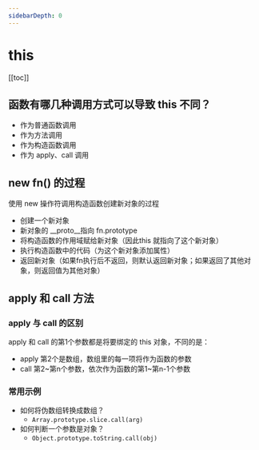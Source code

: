 ```yaml
---
sidebarDepth: 0
---
```


# this

[[toc]]

## 函数有哪几种调用方式可以导致 this 不同？

- 作为普通函数调用
- 作为方法调用
- 作为构造函数调用
- 作为 apply、call 调用

## new fn() 的过程

使用 new 操作符调用构造函数创建新对象的过程

- 创建一个新对象
- 新对象的 __proto__指向 fn.prototype
- 将构造函数的作用域赋给新对象（因此this 就指向了这个新对象）
- 执行构造函数中的代码（为这个新对象添加属性）
- 返回新对象（如果fn执行后不返回，则默认返回新对象；如果返回了其他对象，则返回值为其他对象）

## apply 和 call 方法

### apply 与 call 的区别

apply 和 call 的第1个参数都是将要绑定的 this 对象，不同的是：

- apply 第2个是数组，数组里的每一项将作为函数的参数
- call 第2~第n个参数，依次作为函数的第1~第n-1个参数

### 常用示例

- 如何将伪数组转换成数组？
  - `Array.prototype.slice.call(arg)`
- 如何判断一个参数是对象？
  - `Object.prototype.toString.call(obj)`
